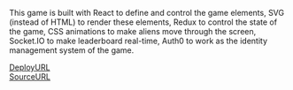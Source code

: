 This game is built with React to define and control the game elements, SVG (instead of HTML) to render these elements, Redux to control the state of the game, CSS animations to make aliens move through the screen, Socket.IO to make leaderboard real-time, Auth0 to work as the identity management system of the game.

[DeployURL](https://epic-heyrovsky-7b5bf9.netlify.com/)\
[SourceURL](https://auth0.com/blog/developing-games-with-react-redux-and-svg-part-1/)